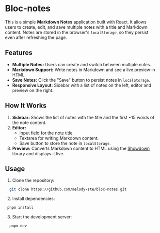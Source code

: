 # Bloc-notes

This is a simple **Markdown Notes** application built with React. It allows users to create, edit, and save multiple notes with a title and Markdown content. Notes are stored in the browser's `localStorage`, so they persist even after refreshing the page.

## Features

- **Multiple Notes:** Users can create and switch between multiple notes.  
- **Markdown Support:** Write notes in Markdown and see a live preview in HTML.  
- **Save Notes:** Click the "Save" button to persist notes in `localStorage`.  
- **Responsive Layout:** Sidebar with a list of notes on the left, editor and preview on the right.  


## How It Works

1. **Sidebar:** Shows the list of notes with the title and the first ~15 words of the note content.  
2. **Editor:**  
   - Input field for the note title.  
   - Textarea for writing Markdown content.  
   - Save button to store the note in `localStorage`.  
3. **Preview:** Converts Markdown content to HTML using the [Showdown](https://github.com/showdownjs/showdown) library and displays it live.  

## Usage

1. Clone the repository:  
```bash
  git clone https://github.com/melody-ste/bloc-notes.git
```
2. Install dependencies:
```bash
 pnpm install
```
3. Start the development server:
```bash
  pnpm dev
```
